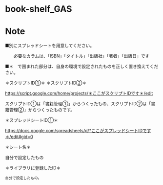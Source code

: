 # book-shelf_GAS
# Note
■別にスプレッドシートを用意してください。

　　必要なカラムは、「ISBN」「タイトル」「出版社」「著者」「出版日」です


■＊　で囲まれた部分は、自身の環境で設定されたものを正しく置き換えてください。

  ＊スクリプトID①＊
  ＊スクリプトID②＊

   https://script.google.com/home/projects/＊ここがスクリプトIDです＊/edit

   スクリプトID①は「書籍管理①」からつくったもの、スクリプトID②は「書籍管理②」からつくったものです。

  ＊スプレッドシートID①＊

   https://docs.google.com/spreadsheets/d/*ここがスプレッドシートIDです＊/edit#gid=0

＊シート名＊

  自分で設定したもの

＊ライブラリに登録したID＊

    自分で設定したもの。


